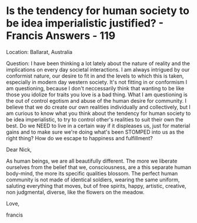 # Is the tendency for human society to be idea imperialistic justified? - Francis Answers - 119

Location: Ballarat, Australia&nbsp;

Question: I have been thinking a lot lately about the nature of reality and the implications on every day societal interactions. I am always intrigued by our conformist nature, our desire to fit in and the levels to which this is taken, especially in modern day western society. It's not fitting in or conformism I am questioning, because I don't neccessarily think that wanting to be like those you idolize for traits you love is a bad thing. What I am questioning is the out of control egotism and abuse of the human desire for community. I believe that we do create our own realities individually and collectively, but I am curious to know what you think about the tendency for human society to be idea imperialistic, to try to control other's realities to suit their own the best. Do we NEED to live in a certain way if it displeases us, just for material gains and to make sure we're doing what's been STOMPED into us as the right thing? How do we escape to happiness and fulfillment?

Dear Nick,

As human beings, we are all beautifully different. The more we liberate ourselves from the belief that we, consciousness, are a this separate human body-mind, the more its specific qualities blossom. The perfect human community is not made of identical soldiers, wearing the same uniform, saluting everything that moves, but of free spirits, happy, artistic, creative, non judgmental, diverse, like the flowers on the meadow.

Love,

francis

  

